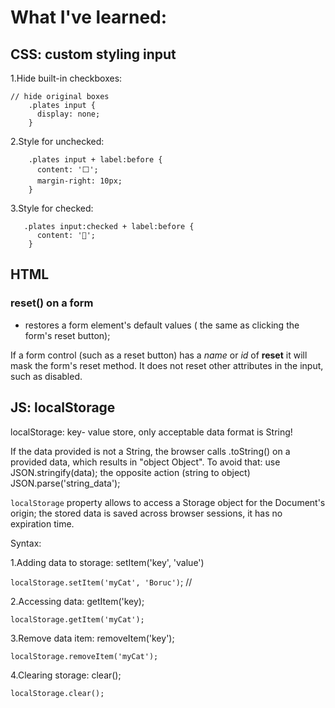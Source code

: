# What I've learned:

## CSS: custom styling input

1.Hide built-in checkboxes:

```
// hide original boxes
    .plates input {
      display: none;
    }
```

2.Style for unchecked:

```
    .plates input + label:before {
      content: '⬜️';
      margin-right: 10px;
    }
```

3.Style for checked:

````
   .plates input:checked + label:before {
      content: '🌮';
    }
````

## HTML

### reset() on a form
- restores a form element's default values ( the same as clicking the form's reset button);

If a form control (such as a reset button) has a *name* or *id* of **reset** it will mask the form's reset method. It does not reset other attributes in the input, such as disabled.

## JS: localStorage

localStorage: key- value store, only acceptable data format is String!

If the data provided is not a String, the browser calls .toString() on a provided data, which results in "object Object".
To avoid that: use JSON.stringify(data); the opposite action (string to object) JSON.parse('string_data');

`localStorage` property allows to access a Storage object for the Document's origin; 
the stored data is saved across browser sessions, it has no expiration time.

Syntax:

1.Adding data to storage: setItem('key', 'value')

`localStorage.setItem('myCat', 'Boruc')`; // 

2.Accessing data: getItem('key);

`localStorage.getItem('myCat');`

3.Remove data item: removeItem('key');

`localStorage.removeItem('myCat');`

4.Clearing storage: clear();

`localStorage.clear();`










